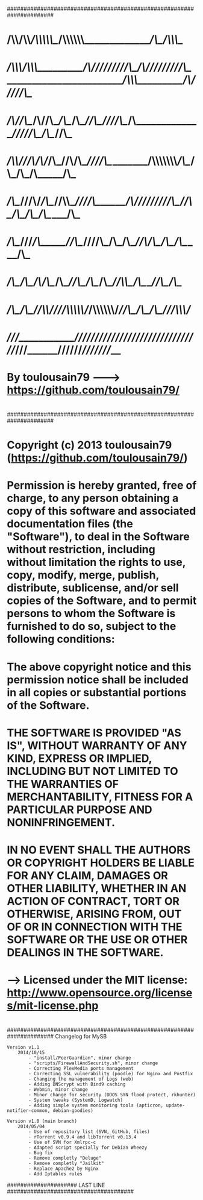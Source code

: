 ######################################################################
#
#  __/\\\\____________/\\\\___________________/\\\\\\\\\\\____/\\\\\\\\\\\\\________________________________/\\\___________/\\\\\\\____        
#   _\/\\\\\\________/\\\\\\_________________/\\\/////////\\\_\/\\\/////////\\\__________________________/\\\\\\\_________/\\\/////\\\__       
#    _\/\\\//\\\____/\\\//\\\____/\\\__/\\\__\//\\\______\///__\/\\\_______\/\\\_________________________\/////\\\________/\\\____\//\\\_      
#     _\/\\\\///\\\/\\\/_\/\\\___\//\\\/\\\____\////\\\_________\/\\\\\\\\\\\\\\_____________/\\\____/\\\_____\/\\\_______\/\\\_____\/\\\_     
#      _\/\\\__\///\\\/___\/\\\____\//\\\\\________\////\\\______\/\\\/////////\\\___________\//\\\__/\\\______\/\\\_______\/\\\_____\/\\\_    
#       _\/\\\____\///_____\/\\\_____\//\\\____________\////\\\___\/\\\_______\/\\\____________\//\\\/\\\_______\/\\\_______\/\\\_____\/\\\_   
#        _\/\\\_____________\/\\\__/\\_/\\\______/\\\______\//\\\__\/\\\_______\/\\\_____________\//\\\\\________\/\\\_______\//\\\____/\\\__  
#         _\/\\\_____________\/\\\_\//\\\\/______\///\\\\\\\\\\\/___\/\\\\\\\\\\\\\/_______________\//\\\_________\/\\\__/\\\__\///\\\\\\\/___ 
#          _\///______________\///___\////__________\///////////_____\/////////////__________________\///__________\///__\///_____\///////_____
#			By toulousain79 ---> https://github.com/toulousain79/
#
######################################################################
#
#	Copyright (c) 2013 toulousain79 (https://github.com/toulousain79/)
#	Permission is hereby granted, free of charge, to any person obtaining a copy of this software and associated documentation files (the "Software"), to deal in the Software without restriction, including without limitation the rights to use, copy, modify, merge, publish, distribute, sublicense, and/or sell copies of the Software, and to permit persons to whom the Software is furnished to do so, subject to the following conditions:
#	The above copyright notice and this permission notice shall be included in all copies or substantial portions of the Software.
#	THE SOFTWARE IS PROVIDED "AS IS", WITHOUT WARRANTY OF ANY KIND, EXPRESS OR IMPLIED, INCLUDING BUT NOT LIMITED TO THE WARRANTIES OF MERCHANTABILITY, FITNESS FOR A PARTICULAR PURPOSE AND NONINFRINGEMENT.
#	IN NO EVENT SHALL THE AUTHORS OR COPYRIGHT HOLDERS BE LIABLE FOR ANY CLAIM, DAMAGES OR OTHER LIABILITY, WHETHER IN AN ACTION OF CONTRACT, TORT OR OTHERWISE, ARISING FROM, OUT OF OR IN CONNECTION WITH THE SOFTWARE OR THE USE OR OTHER DEALINGS IN THE SOFTWARE.
#	--> Licensed under the MIT license: http://www.opensource.org/licenses/mit-license.php
#
######################################################################
Changelog for MySB

	Version v1.1
		2014/10/15
			- "install/PeerGuardian", minor change
			- "scripts/FirewallAndSecurity.sh", minor change
			- Correcting PlexMedia ports management
			- Correcting SSL vulnerability (poodle) for Nginx and Postfix
			- Changing the management of Logs (web)
			- Adding DNScrypt with Bind9 caching
			- Webmin, minor change
			- Minor change for security (DDOS SYN flood protect, rkhunter)
			- System tweaks (SystemD, Logwatch)
			- Adding simple system monitoring tools (apticron, update-notifier-common, debian-goodies)

	Version v1.0 (main branch)
		2014/05/04
			- Use of repository list (SVN, GitHub, files)
			- rTorrent v0.9.4 and libTorrent v0.13.4
			- Use of SVN for Xmlrpc-c
			- Adapted script specially for Debian Wheezy
			- Bug fix
			- Remove completly "Deluge"
			- Remove completly "Jailkit"
			- Replace Apache2 by Nginx
			- Add Iptables rules

##################### LAST LINE ######################################